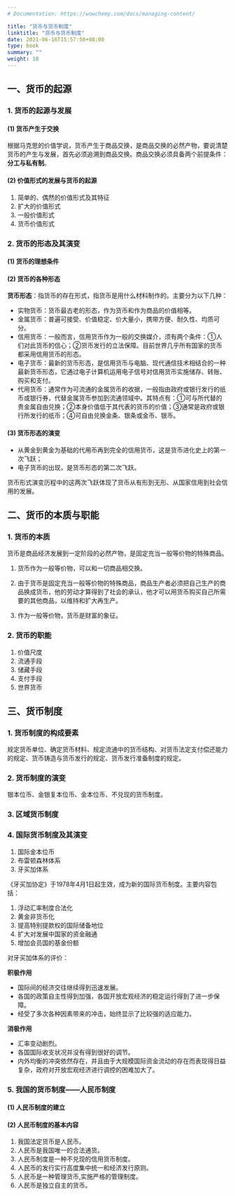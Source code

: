 ```yaml
---
# Documentation: https://wowchemy.com/docs/managing-content/

title: "货币与货币制度"
linktitle: "货币与货币制度"
date: 2021-06-16T15:57:50+08:00
type: book
summary: ""
weight: 10
---
```


<!--more-->

## 一、货币的起源

### 1. 货币的起源与发展

#### (1) 货币产生于交换

根据马克思的价值学说，货币产生于商品交换，是商品交换的必然产物，要说清楚货币的产生与发展，首先必须追溯到商品交换。商品交换必须具备两个前提条件：**分工与私有制**。

#### (2) 价值形式的发展与货币的起源

1. 简单的、偶然的价值形式及其特征
2. 扩大的价值形式
3. 一般价值形式
4. 货币价值形式

### 2. 货币的形态及其演变 

#### (1) 货币的理想条件

#### (2) 货币的各种形态

**货币形态**：指货币的存在形式，指货币是用什么材料制作的。主要分为以下几种：

- 实物货币：货币最古老的形态，作为货币和作为商品的价值相等。
- 金属货币：普遍可接受、价值稳定、价大量小，携带方便、耐久性、均质可分。
- 信用货币：一般而言，信用货币作为一般的交换媒介，须有两个条件：①人们对此货币的信心；②货币发行的立法保障。目前世界几乎所有国家的货币都采用信用货币的形态。
- 电子货币：最新的货币形态，是信用货币与电脑、现代通信技术相结合的一种最新货币形态，它通过电子计算机运用电子信号对信用货币实施储存、转账、购买和支付。
- 代用货币：通常作为可流通的金属货币的收据，一般指由政府或银行发行的纸币或银行券，代替金属货币参加到流通领域中。其特点有：①可与所代替的贵金属自由兑换；②本身价值低于其代表的货币的价值；③通常是政府或银行所发行的纸币；④可自由兑换金条、银条或金币、银币。

#### (3) 货币形态的演变 

- 从黄金到黄金为基础的代用币再到完全的信用货币，这是货币进化史上的第一次飞跃； 
- 电子货币的出现，是货币形态的第二次飞跃。

货币形式演变历程中的这两次飞跃体现了货币从有形到无形、从国家信用到社会信用的发展。

## 二、货币的本质与职能

### 1. 货币的本质 

货币是商品经济发展到一定阶段的必然产物，是固定充当一般等价物的特殊商品。

1. 货币作为一般等价物，可以和一切商品相交换。

2. 由于货币是固定充当一般等价物的特殊商品，商品生产者必须把自己生产的商品换成货币，他的劳动才算得到了社会的承认，他才可以用货币购买自己所需要的其他商品，以维持和扩大再生产。

3. 作为一般等价物，货币是财富的象征。

### 2. 货币的职能

1. 价值尺度
2. 流通手段
3. 储藏手段
4. 支付手段
5. 世界货币

## 三、货币制度

### 1. 货币制度的构成要素

规定货币单位、确定货币材料、规定流通中的货币结构、对货币法定支付偿还能力的规定、货币铸造与货币发行的规定、货币发行准备制度的规定。

### 2. 货币制度的演变

银本位币、金银复本位币、金本位币、不兑现的货币制度。

### 3. 区域货币制度

### 4. 国际货币制度及其演变

1. 国际金本位币
2. 布雷顿森林体系
3. 牙买加体系

《牙买加协定》于1978年4月1日起生效，成为新的国际货币制度。主要内容包括：

1. 浮动汇率制度合法化
2. 黄金非货币化
3. 提高特别提款权的国际储备地位
4. 扩大对发展中国家的资金融通
5. 增加会员国的基金份额

对牙买加体系的评价：

**积极作用**

- 国际间的经济交往继续得到迅速发展。
- 各国的政策自主性得到加强，各国开放宏观经济的稳定运行得到了进一步保障。
- 经受了多次各种因素带来的冲击，始终显示了比较强的适应能力。

**消极作用**

- 汇率变动剧烈。
- 各国国际收支状况并没有得到很好的调节。
- 内外均衡的冲突依然存在，并且由于大规模国际资金流动的存在而表现得日益复杂，政府对开放宏观经济进行调控的困难加大了。

### 5. 我国的货币制度——人民币制度

#### (1) 人民币制度的建立

#### (2) 人民币制度的基本内容

1. 我国法定货币是人民币。
2. 人民币是我国唯一的合法通货。
3. 人民币制度是一种不兑现的信用货币制度。
4. 人民币的发行实行高度集中统一和经济发行原则。
5. 人民币是一种管理货币,实施严格的管理制度。
6. 人民币是独立自主的货币。